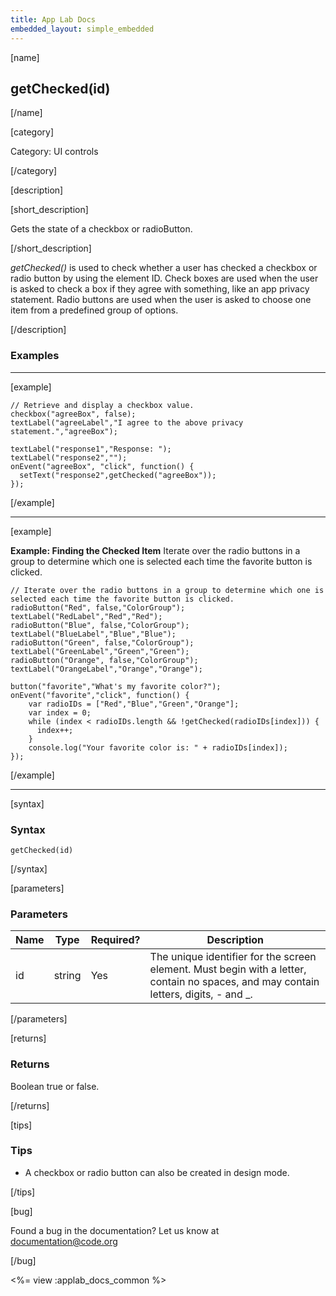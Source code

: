 ```yaml
---
title: App Lab Docs
embedded_layout: simple_embedded
---
```


[name]

## getChecked(id)

[/name]

[category]

Category: UI controls

[/category]

[description]

[short_description]

Gets the state of a checkbox or radioButton.

[/short_description]

*getChecked()* is used to check whether a user has checked a checkbox or radio button by using the element ID. Check boxes are used when the user is asked to check a box if they agree with something, like an app privacy statement. Radio buttons are used when the user is asked to choose one item from a predefined group of options.

[/description]

### Examples
____________________________________________________

[example]

```
// Retrieve and display a checkbox value.
checkbox("agreeBox", false);
textLabel("agreeLabel","I agree to the above privacy statement.","agreeBox");

textLabel("response1","Response: ");
textLabel("response2","");
onEvent("agreeBox", "click", function() {
  setText("response2",getChecked("agreeBox"));
});
```

[/example]

____________________________________________________

[example]

**Example: Finding the Checked Item** Iterate over the radio buttons in a group to determine which one is selected each time the favorite button is clicked.

```
// Iterate over the radio buttons in a group to determine which one is selected each time the favorite button is clicked.
radioButton("Red", false,"ColorGroup");
textLabel("RedLabel","Red","Red");
radioButton("Blue", false,"ColorGroup");
textLabel("BlueLabel","Blue","Blue");
radioButton("Green", false,"ColorGroup");
textLabel("GreenLabel","Green","Green");
radioButton("Orange", false,"ColorGroup");
textLabel("OrangeLabel","Orange","Orange");

button("favorite","What's my favorite color?");
onEvent("favorite","click", function() {
    var radioIDs = ["Red","Blue","Green","Orange"];
    var index = 0;
    while (index < radioIDs.length && !getChecked(radioIDs[index])) {
      index++;
    }
    console.log("Your favorite color is: " + radioIDs[index]);
});
```

[/example]

____________________________________________________

[syntax]

### Syntax

```
getChecked(id)
```

[/syntax]


[parameters]

### Parameters

| Name  | Type | Required? | Description |
|-----------------|------|-----------|-------------|
| id | string | Yes | The unique identifier for the screen element. Must begin with a letter, contain no spaces, and may contain letters, digits, - and _. |

[/parameters]

[returns]

### Returns

Boolean true or false.

[/returns]

[tips]

### Tips
- A checkbox or radio button can also be created in design mode.

[/tips]

[bug]

Found a bug in the documentation? Let us know at documentation@code.org

[/bug]

<%= view :applab_docs_common %>
